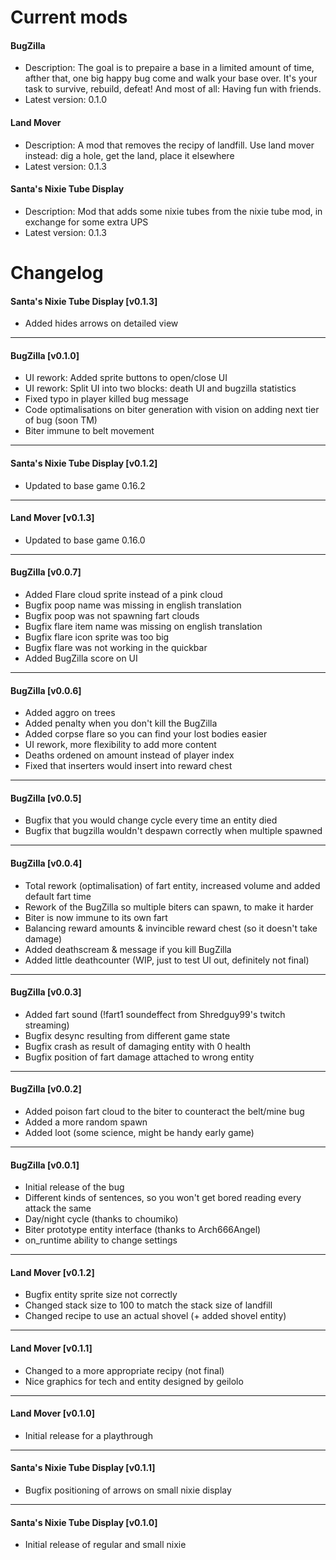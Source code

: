 # Current mods
#### BugZilla
* Description: The goal is to prepaire a base in a limited amount of time, afther that, one big happy bug come and walk your base over. It's your task to survive, rebuild, defeat! And most of all: Having fun with friends.
* Latest version: 0.1.0

#### Land Mover
* Description: A mod that removes the recipy of landfill. Use land mover instead: dig a hole, get the land, place it elsewhere
* Latest version: 0.1.3

#### Santa's Nixie Tube Display
* Description: Mod that adds some nixie tubes from the nixie tube mod, in exchange for some extra UPS
* Latest version: 0.1.3

# Changelog
#### Santa's Nixie Tube Display [v0.1.3]
* Added hides arrows on detailed view

-----
#### BugZilla [v0.1.0]
* UI rework: Added sprite buttons to open/close UI
* UI rework: Split UI into two blocks: death UI and bugzilla statistics
* Fixed typo in player killed bug message
* Code optimalisations on biter generation with vision on adding next tier of bug (soon TM)
* Biter immune to belt movement

-----
#### Santa's Nixie Tube Display [v0.1.2]
* Updated to base game 0.16.2

-----
#### Land Mover [v0.1.3]
* Updated to base game 0.16.0

-----
#### BugZilla [v0.0.7]
* Added Flare cloud sprite instead of a pink cloud
* Bugfix poop name was missing in english translation
* Bugfix poop was not spawning fart clouds
* Bugfix flare item name was missing on english translation
* Bugfix flare icon sprite was too big
* Bugfix flare was not working in the quickbar
* Added BugZilla score on UI

-----
#### BugZilla [v0.0.6]
* Added aggro on trees
* Added penalty when you don't kill the BugZilla
* Added corpse flare so you can find your lost bodies easier
* UI rework, more flexibility to add more content
* Deaths ordened on amount instead of player index
* Fixed that inserters would insert into reward chest

-----
#### BugZilla [v0.0.5]
* Bugfix that you would change cycle every time an entity died
* Bugfix that bugzilla wouldn't despawn correctly when multiple spawned

-----
#### BugZilla [v0.0.4]
* Total rework (optimalisation) of fart entity, increased volume and added default fart time
* Rework of the BugZilla so multiple biters can spawn, to make it harder
* Biter is now immune to its own fart
* Balancing reward amounts & invincible reward chest (so it doesn't take damage)
* Added deathscream & message if you kill BugZilla
* Added little deathcounter (WIP, just to test UI out, definitely not final)

-----
#### BugZilla [v0.0.3]
* Added fart sound (!fart1 soundeffect from Shredguy99's twitch streaming)
* Bugfix desync resulting from different game state
* Bugfix crash as result of damaging entity with 0 health
* Bugfix position of fart damage attached to wrong entity

-----
#### BugZilla [v0.0.2]
* Added poison fart cloud to the biter to counteract the belt/mine bug
* Added a more random spawn
* Added loot (some science, might be handy early game)

-----
#### BugZilla [v0.0.1]
* Initial release of the bug
* Different kinds of sentences, so you won't get bored reading every attack the same
* Day/night cycle (thanks to choumiko)
* Biter prototype entity interface (thanks to Arch666Angel)
* on_runtime ability to change settings

-----
#### Land Mover [v0.1.2]
* Bugfix entity sprite size not correctly
* Changed stack size to 100 to match the stack size of landfill
* Changed recipe to use an actual shovel (+ added shovel entity)

-----
#### Land Mover [v0.1.1]
* Changed to a more appropriate recipy (not final)
* Nice graphics for tech and entity designed by geilolo

-----
#### Land Mover [v0.1.0]
* Initial release for a playthrough

-----
#### Santa's Nixie Tube Display [v0.1.1]
* Bugfix positioning of arrows on small nixie display

-----
#### Santa's Nixie Tube Display [v0.1.0]
* Initial release of regular and small nixie
